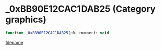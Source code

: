 # _0xBB90E12CAC1DAB25 (Category graphics)

```js
function _0xBB90E12CAC1DAB25(p0: number): void
```

[filename](_0xBB90E12CAC1DAB25_m.md ':include')